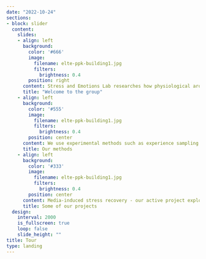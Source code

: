 ```yaml
---
date: "2022-10-24"
sections:
- block: slider
  content:
    slides:
    - align: left
      background:
        color: '#666'
        image:
          filename: elte-ppk-building1.jpg
          filters:
            brightness: 0.4
        position: right
      content: Stress and Emotions Lab researches how physiological arousal and stress     affect humans' emotions, cognition and behaviour. Our aim is to understand more about the causal link between everyday (sometimes stressful) events, subclinical mental symptoms and perceptual phenomena. How do we do this?
      title: "Welcome to the group"
    - align: left
      background:
        color: '#555'
        image:
          filename: elte-ppk-building1.jpg
          filters:
            brightness: 0.4
        position: center
      content: We use experimental methods such as experience sampling procedures, psychophysiological and psychoneuroendocrinal measurements in laboratory and real-life settings. Sounds exciting? Take a look at our past and current projects!
      title: Our methods
    - align: left
      background:
        color: '#333'
        image:
          filename: elte-ppk-building1.jpg
          filters:
            brightness: 0.4
        position: center
      content: Media-induced stress recovery - our active project exploring how physiological arousal affects the recovery from cognitive fatigue. Arousal and tactile sensitivity - we investigated how the manipulation of arousal affects tactile sensitivity.
      title: Some of our projects
  design:
    interval: 2000
    is_fullscreen: true
    loop: false
    slide_height: ""
title: Tour
type: landing
---
```

